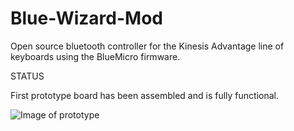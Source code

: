 # Blue-Wizard-Mod
 Open source bluetooth controller for the Kinesis Advantage line of keyboards using the BlueMicro firmware.
 
 STATUS
 
 First prototype board has been assembled and is fully functional. 
 
![Image of prototype](https://i.imgur.com/Kw3Oz6i.jpg)
